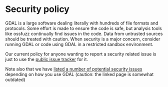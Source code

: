 Security policy
===============

GDAL is a large software dealing literally with hundreds of file formats and protocols.
Some effort is made to ensure the code is safe, but analysis tools like ossfuzz continually
find issues in the code. Data from untrusted sources should be treated with caution.
When security is a major concern, consider running GDAL or code using GDAL in a
restricted sandbox environment.

Our current policy for anyone wanting to report a security related issue is just
to use the [public issue tracker](https://github.com/OSGeo/gdal/issues/new) for it.

Note also that we have [listed a number of potential security issues](https://trac.osgeo.org/gdal/wiki/SecurityIssues)
depending on how you use GDAL (caution: the linked page is somewhat outdated)
